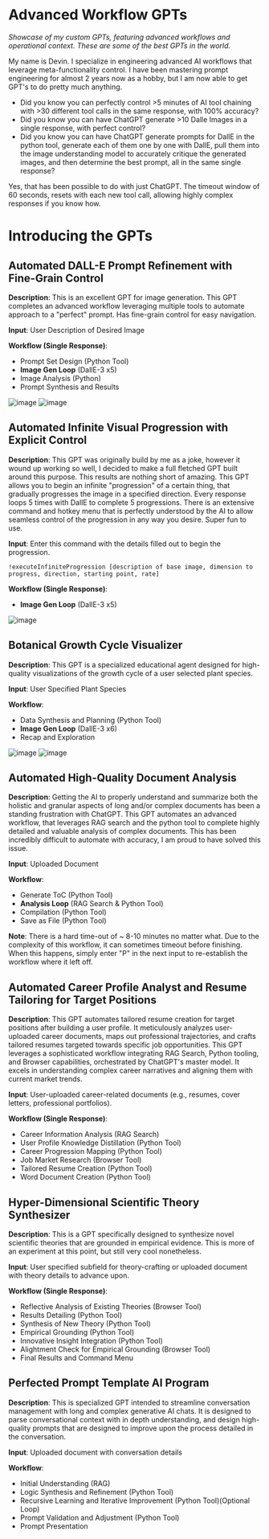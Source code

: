 # Advanced Workflow GPTs

*Showcase of my custom GPTs, featuring advanced workflows and operational context. These are some of the best GPTs in the world.*

My name is Devin. I specialize in engineering advanced AI workflows that leverage meta-functionality control. I have been mastering prompt engineering for almost 2 years now as a hobby, but I am now able to get GPT's to do pretty much anything.

- Did you know you can perfectly control >5 minutes of AI tool chaining with >30 different tool calls in the same response, with 100% accuracy? 
- Did you know you can have ChatGPT generate >10 Dalle Images in a single response, with perfect control?
- Did you know you can have ChatGPT generate prompts for DallE in the python tool, generate each of them one by one with DallE, pull them into the image understanding model to accurately critique the generated images, and then determine the best prompt, all in the same single response?

Yes, that has been possible to do with just ChatGPT. The timeout window of 60 seconds, resets with each new tool call, allowing highly complex responses if you know how.

# Introducing the GPTs

## Automated DALL-E Prompt Refinement with Fine-Grain Control

**Description**: This is an excellent GPT for image generation. This GPT completes an advanced workflow leveraging multiple tools to automate approach to a "perfect" prompt. Has fine-grain control for easy navigation.

**Input**: User Description of Desired Image

**Workflow (Single Response)**:
- Prompt Set Design (Python Tool)
- **Image Gen Loop** (DallE-3 x5)
- Image Analysis (Python)
- Prompt Synthesis and Results

![image](https://github.com/nerority/Advanced-GPTs/assets/80237923/8719e944-b102-43b9-af40-939c13c80930)
![image](https://github.com/nerority/Advanced-GPTs/assets/80237923/3fcdd011-9402-4326-93a1-ea58f81034dd)

## Automated Infinite Visual Progression with Explicit Control

**Description**: This GPT was originally build by me as a joke, however it wound up working so well, I decided to make a full fletched GPT built around this purpose. This results are nothing short of amazing. This GPT allows you to begin an infinite "progression" of a certain thing, that gradually progresses the image in a specified direction. Every response loops 5 times with DallE to complete 5 progressions. There is an extensive command and hotkey menu that is perfectly understood by the AI to allow seamless control of the progression in any way you desire. Super fun to use.

**Input**: Enter this command with the details filled out to begin the progression.

```!executeInfiniteProgression [description of base image, dimension to progress, direction, starting point, rate]```

**Workflow (Single Response)**:
- **Image Gen Loop** (DallE-3 x5)

![image](https://github.com/nerority/Advanced-GPTs/assets/80237923/bfe4e112-9834-467e-aed1-78d464a97699)

## Botanical Growth Cycle Visualizer

**Description**: This GPT is a specialized educational agent designed for high-quality visualizations of the growth cycle of a user selected plant species. 

**Input**: User Specified Plant Species

**Workflow**:
- Data Synthesis and Planning (Python Tool)
- **Image Gen Loop** (DallE-3 x6)
- Recap and Exploration

![image](https://github.com/nerority/Advanced-GPTs/assets/80237923/206aea78-19d1-45f8-a20c-d5be5a04b053)
![image](https://github.com/nerority/Advanced-GPTs/assets/80237923/3a3da544-e5a5-487a-8e43-66d2da6b440f)

## Automated High-Quality Document Analysis

**Description**: Getting the AI to properly understand and summarize both the holistic and granular aspects of long and/or complex documents has been a standing frustration with ChatGPT. This GPT automates an advanced workflow, that leverages RAG search and the python tool to complete highly detailed and valuable analysis of complex documents. This has been incredibly difficult to automate with accuracy, I am proud to have solved this issue.

**Input**: Uploaded Document

**Workflow**: 
- Generate ToC (Python Tool)
- **Analysis Loop** (RAG Search & Python Tool)
- Compilation (Python Tool)
- Save as File (Python Tool)

**Note**: There is a hard time-out of ~ 8-10 minutes no matter what. Due to the complexity of this workflow, it can sometimes timeout before finishing. When this happens, simply enter "P" in the next input to re-establish the workflow where it left off.

## Automated Career Profile Analyst and Resume Tailoring for Target Positions

**Description**: This GPT automates tailored resume creation for target positions after building a user profile. It meticulously analyzes user-uploaded career documents, maps out professional trajectories, and crafts tailored resumes targeted towards specific job opportunities. This GPT leverages a sophisticated workflow integrating RAG Search, Python tooling, and Browser capabilities, orchestrated by ChatGPT's master model. It excels in understanding complex career narratives and aligning them with current market trends.

**Input**: User-uploaded career-related documents (e.g., resumes, cover letters, professional portfolios).

**Workflow (Single Response)**: 
- Career Information Analysis (RAG Search)
- User Profile Knowledge Distillation (Python Tool)
- Career Progression Mapping (Python Tool)
- Job Market Research (Browser Tool)
- Tailored Resume Creation (Python Tool)
- Word Document Creation (Python Tool)

## Hyper-Dimensional Scientific Theory Synthesizer

**Description**: This is a GPT specifically designed to synthesize novel scientific theories that are grounded in empirical evidence. This is more of an experiment at this point, but still very cool nonetheless.

**Input**: User specified subfield for theory-crafting or uploaded document with theory details to advance upon.

**Workflow (Single Response)**:
- Reflective Analysis of Existing Theories (Browser Tool)
- Results Detailing (Python Tool)
- Synthesis of New Theory (Python Tool)
- Empirical Grounding (Python Tool)
- Innovative Insight Integration (Python Tool)
- Alightment Check for Empirical Grounding (Browser Tool)
- Final Results and Command Menu

## Perfected Prompt Template AI Program

**Description**: This is specialized GPT intended to streamline conversation management with long and complex generative AI chats. It is designed to parse conversational context with in depth understanding, and design high-quality prompts that are designed to improve upon the process detailed in the conversation.

**Input**: Uploaded document with conversation details

**Workflow**:
- Initial Understanding (RAG)
- Logic Synthesis and Refinement (Python Tool)
- Recursive Learning and Iterative Improvement (Python Tool)(Optional Loop)
- Prompt Validation and Adjustment (Python Tool)
- Prompt Presentation
